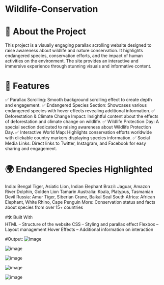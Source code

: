 # Wildlife-Conservation

# 📖 About the Project
This project is a visually engaging parallax scrolling website designed to raise awareness about wildlife and nature conservation. It highlights endangered species, conservation efforts, and the impact of human activities on the environment. The site provides an interactive and immersive experience through stunning visuals and informative content.

# 🚀 Features 
✅ Parallax Scrolling: Smooth background scrolling effect to create depth and engagement.
✅ Endangered Species Section: Showcases various endangered species with hover effects revealing additional information.
✅ Deforestation & Climate Change Impact: Insightful content about the effects of deforestation and climate change on wildlife.
✅ Wildlife Protection Day: A special section dedicated to raising awareness about Wildlife Protection Day.
✅ Interactive World Map: Highlights conservation efforts worldwide with clickable country markers displaying species information.
✅ Social Media Links: Direct links to Twitter, Instagram, and Facebook for easy sharing and engagement.

# 🌍 Endangered Species Highlighted
India: Bengal Tiger, Asiatic Lion, Indian Elephant
Brazil: Jaguar, Amazon River Dolphin, Golden Lion Tamarin
Australia: Koala, Platypus, Tasmanian Devil
Russia: Amur Tiger, Siberian Crane, Baikal Seal
South Africa: African Elephant, White Rhino, Cape Penguin
More: Conservation status and facts about species from over 15+ countries  

#🛠️ Built With    
HTML – Structure of the website
CSS – Styling and parallax effect
Flexbox – Layout management
Hover Effects – Additional information on interaction

#Output:
![image](https://github.com/user-attachments/assets/01236e1f-e17c-4560-9806-d75c6e0a3f5e)


![image](https://github.com/user-attachments/assets/66d5508c-b274-4d10-adc8-eb7e98248792)

  
![image](https://github.com/user-attachments/assets/45183e58-b1ef-401b-b372-9856c1644b88)

  
![image](https://github.com/user-attachments/assets/da92e546-1d3f-463b-bcc4-350885fef3d4)

  
![image](https://github.com/user-attachments/assets/844b1f08-83a0-40c7-9974-fa57631cb364)






